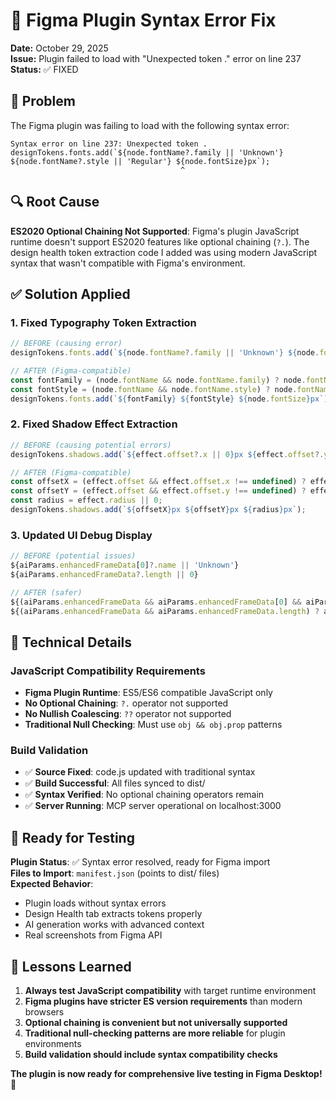 # 🔧 Figma Plugin Syntax Error Fix

**Date:** October 29, 2025  
**Issue:** Plugin failed to load with "Unexpected token ." error on line 237  
**Status:** ✅ FIXED  

## 🐛 Problem

The Figma plugin was failing to load with the following syntax error:
```
Syntax error on line 237: Unexpected token .
designTokens.fonts.add(`${node.fontName?.family || 'Unknown'} ${node.fontName?.style || 'Regular'} ${node.fontSize}px`);
                                      ^
```

## 🔍 Root Cause

**ES2020 Optional Chaining Not Supported**: Figma's plugin JavaScript runtime doesn't support ES2020 features like optional chaining (`?.`). The design health token extraction code I added was using modern JavaScript syntax that wasn't compatible with Figma's environment.

## ✅ Solution Applied

### 1. **Fixed Typography Token Extraction**
```javascript
// BEFORE (causing error)
designTokens.fonts.add(`${node.fontName?.family || 'Unknown'} ${node.fontName?.style || 'Regular'} ${node.fontSize}px`);

// AFTER (Figma-compatible)
const fontFamily = (node.fontName && node.fontName.family) ? node.fontName.family : 'Unknown';
const fontStyle = (node.fontName && node.fontName.style) ? node.fontName.style : 'Regular';
designTokens.fonts.add(`${fontFamily} ${fontStyle} ${node.fontSize}px`);
```

### 2. **Fixed Shadow Effect Extraction**
```javascript
// BEFORE (causing potential errors)
designTokens.shadows.add(`${effect.offset?.x || 0}px ${effect.offset?.y || 0}px ${effect.radius || 0}px`);

// AFTER (Figma-compatible)
const offsetX = (effect.offset && effect.offset.x !== undefined) ? effect.offset.x : 0;
const offsetY = (effect.offset && effect.offset.y !== undefined) ? effect.offset.y : 0;
const radius = effect.radius || 0;
designTokens.shadows.add(`${offsetX}px ${offsetY}px ${radius}px`);
```

### 3. **Updated UI Debug Display**
```javascript
// BEFORE (potential issues)
${aiParams.enhancedFrameData[0]?.name || 'Unknown'}
${aiParams.enhancedFrameData?.length || 0}

// AFTER (safer)
${(aiParams.enhancedFrameData && aiParams.enhancedFrameData[0] && aiParams.enhancedFrameData[0].name) ? aiParams.enhancedFrameData[0].name : 'Unknown'}
${(aiParams.enhancedFrameData && aiParams.enhancedFrameData.length) ? aiParams.enhancedFrameData.length : 0}
```

## 🔧 Technical Details

### JavaScript Compatibility Requirements
- **Figma Plugin Runtime**: ES5/ES6 compatible JavaScript only
- **No Optional Chaining**: `?.` operator not supported
- **No Nullish Coalescing**: `??` operator not supported  
- **Traditional Null Checking**: Must use `obj && obj.prop` patterns

### Build Validation
- ✅ **Source Fixed**: code.js updated with traditional syntax
- ✅ **Build Successful**: All files synced to dist/
- ✅ **Syntax Verified**: No optional chaining operators remain
- ✅ **Server Running**: MCP server operational on localhost:3000

## 🚀 Ready for Testing

**Plugin Status**: ✅ Syntax error resolved, ready for Figma import  
**Files to Import**: `manifest.json` (points to dist/ files)  
**Expected Behavior**: 
- Plugin loads without syntax errors
- Design Health tab extracts tokens properly
- AI generation works with advanced context
- Real screenshots from Figma API

## 📝 Lessons Learned

1. **Always test JavaScript compatibility** with target runtime environment
2. **Figma plugins have stricter ES version requirements** than modern browsers
3. **Optional chaining is convenient but not universally supported**
4. **Traditional null-checking patterns are more reliable** for plugin environments
5. **Build validation should include syntax compatibility checks**

**The plugin is now ready for comprehensive live testing in Figma Desktop!** 🎉